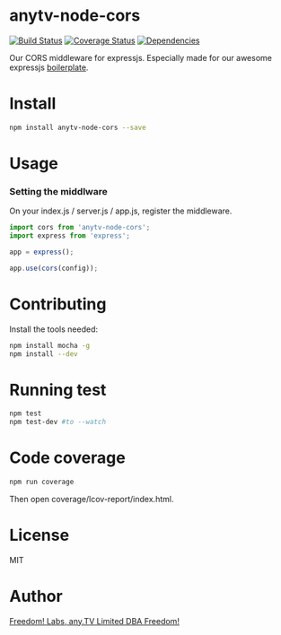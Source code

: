 # anytv-node-cors

[![Build Status](https://travis-ci.org/anyTV/anytv-node-cors.svg?branch=master)](https://travis-ci.org/anyTV/anytv-node-cors)
[![Coverage Status](https://coveralls.io/repos/anyTV/anytv-node-cors/badge.svg?branch=master&service=github)](https://coveralls.io/github/anyTV/anytv-node-cors?branch=master)
[![Dependencies](https://david-dm.org/anyTV/anytv-node-cors.svg)](https://david-dm.org/anyTV/anytv-node-cors)

Our CORS middleware for expressjs. Especially made for our awesome expressjs [boilerplate](https://github.com/anyTV/anytv-node-boilerplate).


# Install

```sh
npm install anytv-node-cors --save
```


# Usage

### Setting the middlware
On your index.js / server.js / app.js, register the middleware.
```javascript
import cors from 'anytv-node-cors';
import express from 'express';

app = express();

app.use(cors(config));
```


# Contributing

Install the tools needed:
```sh
npm install mocha -g
npm install --dev
```


# Running test

```sh
npm test
npm test-dev #to --watch
```

# Code coverage

```sh
npm run coverage
```
Then open coverage/lcov-report/index.html.

# License

MIT


# Author
[Freedom! Labs, any.TV Limited DBA Freedom!](https://www.freedom.tm)
